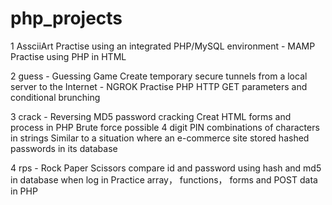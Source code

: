 # php_projects

1 AssciiArt 
Practise using an integrated PHP/MySQL environment - MAMP
Practise using PHP in HTML

2 guess - Guessing Game
Create temporary secure tunnels from a local server to the Internet - NGROK
Practise PHP HTTP GET parameters and conditional brunching

3 crack - Reversing MD5 password cracking
Creat HTML forms and process in PHP
Brute force possible 4 digit PIN combinations of characters in strings
Similar to a situation where an e-commerce site stored hashed passwords in its database

4 rps - Rock Paper Scissors
compare id and password using hash and md5 in database when log in
Practice array， functions， forms and POST data in PHP

